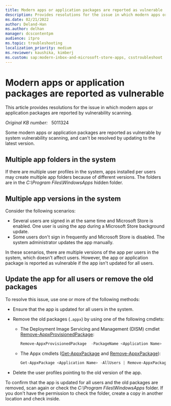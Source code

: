 ```yaml
---
title: Modern apps or application packages are reported as vulnerable
description: Provides resolutions for the issue in which modern apps or application packages are reported by vulnerability scanning.
ms.date: 02/21/2022
author: Deland-Han
ms.author: delhan
manager: dcscontentpm
audience: itpro
ms.topic: troubleshooting
localization_priority: medium
ms.reviewer: kaushika, kimberj
ms.custom: sap:modern-inbox-and-microsoft-store-apps, csstroubleshoot
---
```

# Modern apps or application packages are reported as vulnerable

This article provides resolutions for the issue in which modern apps or application packages are reported by vulnerability scanning.

_Original KB number:_ &nbsp; 5011324

Some modern apps or application packages are reported as vulnerable by system vulnerability scanning, and can't be resolved by updating to the latest version.

## Multiple app folders in the system

If there are multiple user profiles in the system, apps installed per users may create multiple app folders because of different versions. The folders are in the *C:\\Program Files\\WindowsApps* hidden folder.

## Multiple app versions in the system

Consider the following scenarios:

- Several users are signed in at the same time and Microsoft Store is enabled. One user is using the app during a Microsoft Store background update.
- Some users don't sign in frequently and Microsoft Store is disabled. The system administrator updates the app manually.

In these scenarios, there are multiple versions of the app per users in the system, which doesn't affect users. However, the app or application package is reported as vulnerable if the app isn't updated for all users.

## Update the app for all users or remove the old packages

To resolve this issue, use one or more of the following methods:

- Ensure that the app is updated for all users in the system.
- Remove the old packages (`.appx`) by using one of the following cmdlets:
  - The Deployment Image Servicing and Management (DISM) cmdlet [Remove-AppxProvisionedPackage](/powershell/module/dism/remove-appxprovisionedpackage):

    ```powershell
    Remove-AppxProvisionedPackage  -PackageName <Application Name>
    ```

  - The Appx cmdlets ([Get-AppxPackage](/powershell/module/appx/get-appxpackage) and [Remove-AppxPackage](/powershell/module/appx/remove-appxpackage)):

    ```powershell
    Get-AppxPackage <Application Name> -AllUsers | Remove-AppxPackage -Allusers
    ```

- Delete the user profiles pointing to the old version of the app.

To confirm that the app is updated for all users and the old packages are removed, scan again or check the *C:\\Program Files\\WindowsApps* folder. If you don't have the permission to check the folder, create a copy in another location and check inside.
